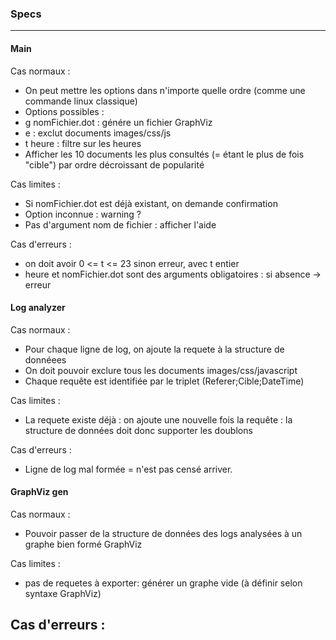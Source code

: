 ### Specs

--- 

#### Main

Cas normaux :
- On peut mettre les options dans n'importe quelle ordre (comme une commande linux classique)
- Options possibles : 
 - g nomFichier.dot : génére un fichier GraphViz
 - e : exclut documents images/css/js
 - t heure : filtre sur les heures
- Afficher les 10 documents les plus consultés (= étant le plus de fois "cible") par ordre décroissant de popularité
 
Cas limites : 
 - Si nomFichier.dot est déjà existant, on demande confirmation 
 - Option inconnue : warning ?
 - Pas d'argument nom de fichier : afficher l'aide
 
Cas d'erreurs : 
 - on doit avoir 0 <= t <= 23 sinon erreur, avec t entier
 - heure et nomFichier.dot sont des arguments obligatoires : si absence -> erreur

#### Log analyzer

Cas normaux :
 -  Pour chaque ligne de log, on ajoute la requete à la structure de donnéees
 - On doit pouvoir exclure tous les documents images/css/javascript
 - Chaque requête est identifiée par le triplet (Referer;Cible;DateTime)
 
Cas limites : 
 - La requete existe déjà : on ajoute une nouvelle fois la requête : la structure de données doit donc supporter les doublons

Cas d'erreurs :
  - Ligne de log mal formée = n'est pas censé arriver. 

#### GraphViz gen
 
 Cas normaux :
 - Pouvoir passer de la structure de données des logs analysées à un graphe bien formé GraphViz
  
Cas limites : 
 - pas de requetes à exporter:  générer un graphe vide (à définir selon syntaxe GraphViz)

Cas d'erreurs :
- 
####

